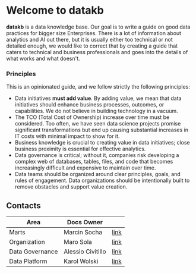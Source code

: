 # Welcome to datakb

**datakb** is a data knowledge base. Our goal is to write a guide on good data practices for bigger size Enterprises. There is a lot of information about analytics and AI out there, but it is usually either too technical or not detailed enough, we would like to correct that by creating a guide that caters to technical and business professionals and goes into the details of what works and what doesn't.

### Principles

This is an opinionated guide, and we follow strictly the following principles:


- Data initiatives **must add value**. By adding value, we mean that data initiatives should enhance business processes, outcomes, or capabilities. We do not believe in building technology in a vacuum.
- The TCO (Total Cost of Ownership) increase over time must be considered. Too often, we have seen data science projects promise significant transformations but end up causing substantial increases in IT costs with minimal impact to show for it.
- Business knowledge is crucial to creating value in data initiatives; close business proximity is essential for effective analytics.
- Data governance is critical; without it, companies risk developing a complex web of databases, tables, files, and code that becomes increasingly difficult and expensive to maintain over time.
- Data teams should be organized around clear principles, goals, and rules of engagement. Data organizations should be intentionally built to remove obstacles and support value creation.



## Contacts

| **Area**        | **Docs Owner**    |                                                   |
|-----------------|-------------------|---------------------------------------------------|
| Marts           | Marcin Socha      | [link](/data-excellence/marts/overview)           |
| Organization    | Maro Sola         | [link](/data-excellence/organization/overview)   |
| Data Governance | Alessio Civitillo | [link](/data-excellence/data_governance/overview) |
| Data Platform   | Karol Wolski      | [link](/data-excellence/data_platform/overview)   |
